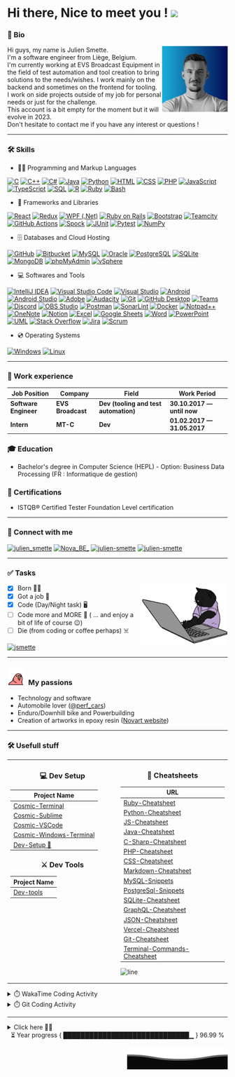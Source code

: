# Hi there, Nice to meet you ! <a href="https://www.gautamkrishnar.com/"><img src="https://media.giphy.com/media/hvRJCLFzcasrR4ia7z/giphy.gif" width="3%"></a>

### 👤 Bio
<p><img align='right' alt="julien smette" src="assets/pp.jpg" width='150'></p>

<p>Hi guys, my name is Julien Smette.<br>
I'm a software engineer from Liège, Belgium.<br>
I'm currently working at EVS Broadcast Equipment in the field of test automation and tool creation to bring solutions to the needs/wishes. I work mainly on the backend and sometimes on the frontend for tooling.<br> 
I work on side projects outside of my job for personal needs or just for the challenge.<br>This account is a bit empty for the moment but it will evolve in 2023.<br>
Don't hesitate to contact me if you have any interest or questions !</p>

---

### 🛠️ Skills
  - 👨‍💻 Programming and Markup Languages</h3>

  <p>
      <a href="#"><img alt="C" src="https://custom-icon-badges.demolab.com/badge/C-03599C.svg?logo=c-in-hexagon&logoColor=white"></a>
      <a href="#"><img alt="C++" src="https://custom-icon-badges.demolab.com/badge/C++-9C033A.svg?logo=cpp2&logoColor=white"></a>
      <a href="#"><img alt="C#" src="https://custom-icon-badges.demolab.com/badge/C%23-68217A.svg?logo=cs2&logoColor=white"></a>
      <a href="#"><img alt="Java" src="https://custom-icon-badges.demolab.com/badge/Java-007396.svg?logo=java&logoColor=white"></a>
      <a href="#"><img alt="Python" src="https://custom-icon-badges.demolab.com/badge/Python-14354C.svg?logo=python&logoColor=white"></a>
      <a href="#"><img alt="HTML" src="https://custom-icon-badges.demolab.com/badge/HTML-E34F26.svg?logo=html5&logoColor=white"></a>
      <a href="#"><img alt="CSS" src="https://custom-icon-badges.demolab.com/badge/CSS-1572B6.svg?logo=css3&logoColor=white"></a>
      <a href="#"><img alt="PHP" src="https://custom-icon-badges.demolab.com/badge/PHP-777BB4.svg?logo=php&logoColor=white"></a>
      <a href="#"><img alt="JavaScript" src="https://custom-icon-badges.demolab.com/badge/JavaScript-F7DF1E.svg?logo=javascript&logoColor=black"></a>
      <a href="#"><img alt="TypeScript" src="https://custom-icon-badges.demolab.com/badge/TypeScript-007ACC.svg?logo=typescript&logoColor=white"></a>
      <a href="#"><img alt="SQL" src="https://custom-icon-badges.demolab.com/badge/SQL-025E8C.svg?logo=database&logoColor=white"></a>
      <a href="#"><img alt="R" src="https://custom-icon-badges.demolab.com/badge/R-276DC3.svg?logo=r&logoColor=white"></a>
      <a href="#"><img alt="Ruby" src ="https://custom-icon-badges.demolab.com/badge/Ruby-F00000.svg?logo=ruby&logoColor=white"></a>
      <a href="#"><img alt="Bash" src="https://custom-icon-badges.demolab.com/badge/Bash-121011.svg?logo=gnu-bash&logoColor=white"></a>
  </p>

  - 🧰 Frameworks and Libraries

  <p>
      <a href="#"><img alt="React" src="https://custom-icon-badges.demolab.com/badge/React-20232a.svg?logo=react&logoColor=%2361DAFB"></a>
      <a href="#"><img alt="Redux" src="https://custom-icon-badges.demolab.com/badge/Redux-9C033A.svg?logo=redux2&logoColor=white"></a>
      <a href="#"><img alt="WPF (.Net)" src="https://custom-icon-badges.demolab.com/badge/WPF-5C2D91?logo=.net&logoColor=white"></a>
      <a href="#"><img alt="Ruby on Rails" src ="https://custom-icon-badges.demolab.com/badge/Ruby%20on%20Rails-F00000.svg?logo=rubyonrails&logoColor=white"></a>
      <a href="#"><img alt="Bootstrap" src="https://custom-icon-badges.demolab.com/badge/Bootstrap-7952B3.svg?logo=bootstrap&logoColor=white"></a>
      <a href="#"><img alt="Teamcity" src="https://custom-icon-badges.demolab.com/badge/Teamcity-ff66cc.svg?logo=teamcity&logoColor=white"></a>
      <a href="#"><img alt="GitHub Actions" src="https://custom-icon-badges.demolab.com/badge/GitHub%20Actions-2671E5.svg?logo=github%20actions&logoColor=white"></a>
      <a href="#"><img alt="Spock" src="https://custom-icon-badges.demolab.com/badge/Spock-5C2D91?logo=check-circle&logoColor=white"></a>
      <a href="#"><img alt="JUnit" src="https://custom-icon-badges.demolab.com/badge/JUnit-25A162.svg?logo=check-circle&logoColor=white"></a>
      <a href="#"><img alt="Pytest" src="https://custom-icon-badges.demolab.com/badge/Pytest-0A9EDC.svg?logo=pytest&logoColor=white"></a>
      <a href="#"><img alt="NumPy" src="https://custom-icon-badges.demolab.com/badge/Numpy-013243.svg?logo=numpy&logoColor=white"></a>
  </p>

  - 🗄️ Databases and Cloud Hosting

  <p>
      <a href="#"><img alt="GitHub" src="https://custom-icon-badges.demolab.com/badge/GitHub-327FC7.svg?logo=github&logoColor=white"></a>
      <a href="#"><img alt="Bitbucket" src="https://custom-icon-badges.demolab.com/badge/Bitbucket-9C033A.svg?logo=bitbucket&logoColor=white"></a>
      <a href="#"><img alt="MySQL" src="https://custom-icon-badges.demolab.com/badge/MySQL-00f.svg?logo=mysql&logoColor=white"></a>
      <a href="#"><img alt="Oracle" src ="https://custom-icon-badges.demolab.com/badge/Oracle-F00000.svg?logo=oracle&logoColor=white"></a>
      <a href="#"><img alt="PostgreSQL" src ="https://custom-icon-badges.demolab.com/badge/PostgreSQL-316192.svg?logo=postgresql&logoColor=white"></a>
      <a href="#"><img alt="SQLite" src ="https://custom-icon-badges.demolab.com/badge/SQLite-07405e.svg?logo=sqlite&logoColor=white"></a>
      <a href="#"><img alt="MongoDB" src ="https://custom-icon-badges.demolab.com/badge/MongoDB-4ea94b.svg?logo=mongodb&logoColor=white"></a>
      <a href="#"><img alt="phpMyAdmin" src="https://custom-icon-badges.demolab.com/badge/phpMyAdmin-FE7A16?logo=phpmyadmin-overflow&logoColor=white"></a>
      <a href="#"><img alt="vSphere" src ="https://custom-icon-badges.demolab.com/badge/vSphere-07405e.svg?logo=vsphere&logoColor=white"></a>
  </p>

  - 💻 Softwares and Tools

  <p>
      <a href="#"><img alt="IntelliJ IDEA" src="https://custom-icon-badges.demolab.com/badge/IntelliJ%20IDEA-8034A9.svg?logo=intellijiidea&logoColor=white"></a>
      <a href="#"><img alt="Visual Studio Code" src="https://custom-icon-badges.demolab.com/badge/Visual%20Studio%20Code-0078d7.svg?logo=visual-studio-code&logoColor=white"></a>
      <a href="#"><img alt="Visual Studio" src="https://custom-icon-badges.demolab.com/badge/Visual%20Studio-68217A.svg?logo=visual-studio&logoColor=white"></a>
      <a href="#"><img alt="Android" src="https://custom-icon-badges.demolab.com/badge/Android-3DDC84?logo=android&logoColor=white"></a>
      <a href="#"><img alt="Android Studio" src="https://custom-icon-badges.demolab.com/badge/Android%20Studio-008678.svg?logo=android-studio&logoColor=white"></a>
      <a href="#"><img alt="Adobe" src="https://custom-icon-badges.demolab.com/badge/Adobe-FF0000.svg?logo=adobe&logoColor=white"></a>
      <a href="#"><img alt="Audacity" src="https://custom-icon-badges.demolab.com/badge/Audacity-0000CC?logo=audacity&logoColor=white"></a>
      <a href="#"><img alt="Git" src="https://custom-icon-badges.demolab.com/badge/Git-F05033.svg?logo=git&logoColor=white"></a>
      <a href="#"><img alt="GitHub Desktop" src="https://custom-icon-badges.demolab.com/badge/GitHub%20Desktop-8034A9.svg?logo=github&logoColor=white"></a>
      <a href="#"><img alt="Teams" src="https://custom-icon-badges.demolab.com/badge/Teams-cc0066.svg?logo=teams&logoColor=white"></a>
      <a href="#"><img alt="Discord" src="https://custom-icon-badges.demolab.com/badge/Discord-5865F2.svg?logo=discord&logoColor=white"></a>
      <a href="#"><img alt="OBS Studio" src="https://custom-icon-badges.demolab.com/badge/OBS-302E31?logo=obs-studio&logoColor=white"></a>
      <a href="#"><img alt="Postman" src="https://custom-icon-badges.demolab.com/badge/Postman-FF6C37?logo=postman&logoColor=white"></a>
      <a href="#"><img alt="SonarLint" src="https://custom-icon-badges.demolab.com/badge/SonarLint-CB2029?logo=sonarlint&logoColor=white"></a>
      <a href="#"><img alt="Docker" src="https://custom-icon-badges.demolab.com/badge/Docker-0099ff.svg?logo=docker&logoColor=white"></a>
      <a href="#"><img alt="Notpad++" src="https://custom-icon-badges.demolab.com/badge/Notepad++-cc3300.svg?logo=notepad&logoColor=white"></a>
      <a href="#"><img alt="OneNote" src="https://custom-icon-badges.demolab.com/badge/OneNote-68217A.svg?logo=onenote&logoColor=white"></a>
      <a href="#"><img alt="Notion" src="https://custom-icon-badges.demolab.com/badge/Notion-010101.svg?logo=notion&logoColor=white"></a>
      <a href="#"><img alt="Excel" src="https://custom-icon-badges.demolab.com/badge/Excel-006600.svg?logo=excel&logoColor=white"></a>
      <a href="#"><img alt="Google Sheets" src="https://custom-icon-badges.demolab.com/badge/Sheets-34A853.svg?logo=google%20sheets&logoColor=white"></a>
      <a href="#"><img alt="Word" src="https://custom-icon-badges.demolab.com/badge/Word-0078d7.svg?logo=word&logoColor=white"></a>
      <a href="#"><img alt="PowerPoint" src="https://custom-icon-badges.demolab.com/badge/PowerPoint-FF6C37?logo=powerpoint&logoColor=white"></a>
      <a href="#"><img alt="UML" src="https://custom-icon-badges.demolab.com/badge/UML-2671E5.svg?logo=uml&logoColor=white"></a>
      <a href="#"><img alt="Stack Overflow" src="https://custom-icon-badges.demolab.com/badge/-Stack%20Overflow-FE7A16?logo=stack-overflow&logoColor=white"></a>	
      <a href="#"><img alt="Jira" src="https://custom-icon-badges.demolab.com/badge/Jira-7952B3.svg?logo=jira&logoColor=white"></a>
      <a href="#"><img alt="Scrum" src="https://custom-icon-badges.demolab.com/badge/Scrum-141E24?logo=scrum&logoColor=white"></a>
  </p>
  
  - 💿 Operating Systems

  <p>
      <a href="#"><img alt="Windows" src="https://custom-icon-badges.demolab.com/badge/Windows-327FC7.svg?logo=windows&logoColor=white"></a>
      <a href="#"><img alt="Linux" src ="https://custom-icon-badges.demolab.com/badge/Linux-07405e.svg?logo=linux&logoColor=white"></a>
  </p>

---

### 👔 Work experience
| Job Position                 | Company            | Field                        	       | Work Period                |
| ---------------------------- | ------------------ | ---------------------------------------- | -------------------------- |
| **Software Engineer**        | **EVS Broadcast**  | **Dev (tooling and test automation)**    | **30.10.2017 — until now** |
| **Intern**        	       | **MT-C**  	    | **Dev**    			       | **01.02.2017 — 31.05.2017**|

### 🎓 Education
- Bachelor's degree in Computer Science (HEPL) - Option: Business Data Processing (FR : Informatique de gestion)

### 📜 Certifications
- ISTQB® Certified Tester Foundation Level certification

---

### 💬 Connect with me
<p align="left">
	<a href="https://instagram.com/julien_smette" target="blank"><img align="center" src="https://cdn.jsdelivr.net/gh/jsmette/jsmette/assets/logo/instagram.svg" alt="julien_smette" height="30" width="40" /></a>
	<a href="https://twitter.com/Nova_BE_" target="blank"><img align="center" src="https://cdn.jsdelivr.net/gh/jsmette/jsmette/assets/logo/twitter.svg" alt="Nova_BE_" height="30" width="40" /></a>
	<a href="https://www.linkedin.com/in/julien-smette-540778120/" target="blank"><img align="center" src="https://cdn.jsdelivr.net/gh/jsmette/jsmette/assets/logo/linked-in-alt.svg" alt="julien-smette" height="30" width="40" /></a>
	<a href="mailto:smettejulien@gmail.com" target="blank"><img align="center" src="https://cdn.jsdelivr.net/gh/jsmette/jsmette/assets/logo/gmail.svg" alt="julien-smette" height="30" width="40" /></a>

---	
	
### ✅ Tasks
<p><img align='right' alt="dev cat" src="assets/cat.gif" width='200'></p>
	
- [x] Born 👶🏻
- [x] Got a job 💼
- [x] Code (Day/Night task) 🖥️
- [ ] Code more and MORE 🧟 ( ... and enjoy a bit of life of course 😉) 
- [ ] Die (from coding or coffee perhaps) ☠️

<a href="https://www.buymeacoffee.com/jsmette"> <img align="center" src="https://cdn.buymeacoffee.com/buttons/v2/default-orange.png" height="40" width="155" alt="jsmette" /></a>
	
---

### <img src="assets/parrot-1.gif" height="40"/> &nbsp;My passions

* Technology and software
* Automobile lover ([@perf_cars](https://www.instagram.com/perf_cars/))
* Enduro/Downhill bike and Powerbuilding
* Creation of artworks in epoxy resin ([Novart website](https://www.novartcustom.com/en/index))	
	
---
	
### 🛠️ Usefull stuff

<table>
<tr>
<td width="50%" valign="top">
     
<h3 align="center"> 💻 Dev Setup </h3>

<div align="center">

| Project Name    |
| ----------- |
| [Cosmic-Terminal](https://github.com/jsmette/Cosmic-Terminal)                         |
| [Cosmic-Sublime](https://github.com/jsmette/Cosmic-Sublime)                           |
| [Cosmic-VSCode](https://github.com/jsmette/Cosmic-VSCode)                             |
| [Cosmic-Windows-Terminal](https://github.com/jsmette/Cosmic-Windows-Terminal)         |
| [Dev-Setup 💺](https://github.com/jsmette/Dev-Setup) |

<!-- | [Cosmic-Mac](https://github.com/lifeparticle/Cosmic-Mac)    | -->
</div>

<h3 align="center"> ⚔️ Dev Tools </h3>

<div align="center">

| Project Name    |
| ----------- |
| [Dev-tools](https://github.com/jsmette/dev-tools)                                      |

</div>

</td>

     
<td width="50%" valign="top">

<h3 align="center"> 📃 Cheatsheets </h3>

<div align="center">

| URL      |
| ----------- |
| [Ruby-Cheatsheet](https://github.com/jsmette/Ruby-Cheatsheet)                            |
| [Python-Cheatsheet](https://github.com/jsmette/Python-Cheatsheet)                        |
| [JS-Cheatsheet](https://github.com/jsmette/JS-Cheatsheet)                                |
| [Java-Cheatsheet](https://github.com/jsmette/Java-Cheatsheet)                            |
| [C-Sharp-Cheatsheet](https://github.com/jsmette/C-Sharp-Cheatsheet)                      |
| [PHP-Cheatsheet](https://github.com/jsmette/PHP-Cheatsheet)                              |
| [CSS-Cheatsheet](https://github.com/jsmette/CSS-Cheatsheet)                              |
| [Markdown-Cheatsheet](https://github.com/jsmette/Markdown-Cheatsheet)                    |
| [MySQL-Snippets](https://github.com/jsmette/MySQL-Snippets)                              |
| [PostgreSql-Snippets](https://github.com/jsmette/PostgreSql-Snippets)                    |
| [SQLite-Cheatsheet](https://github.com/jsmette/SQLite-Cheatsheet)                        |
| [GraphQL-Cheatsheet](https://github.com/jsmette/GraphQL-Cheatsheet)                      |
| [JSON-Cheatsheet](https://github.com/jsmette/JSON-Cheatsheet)                            |
| [Vercel-Cheatsheet](https://github.com/jsmette/Vercel-Cheatsheet)                        |
| [Git-Cheatsheet](https://github.com/jsmette/Git-Cheatsheet)                              |
| [Terminal-Commands-Cheatsheet](https://github.com/jsmette/Terminal-Commands-Cheatsheet)  |
    
</div>

![line](https://user-images.githubusercontent.com/1612112/89610802-d9f02000-d8be-11ea-873f-aa51c23073e5.png)
</td>
</tr>

</table>	
	
<details>
<summary>⏱️ WakaTime Coding Activity</summary>
<img src="https://i.imgur.com/dBaSKWF.gif" height="20" width="100%">

### ⏱️ WakaTime Coding Activity

##### Weekly Activity
<a href="https://wakatime.com/@jsmette" title="Data update every midnight"><img src="https://github-readme-stats.vercel.app/api/wakatime?username=jsmette&layout=compact&langs_count=6" alt="Wakatime weekly coding actitvity languages" /></a>

<!--START_SECTION:waka-->
![Code Time](http://img.shields.io/badge/Code%20Time-368%20hrs%2015%20mins-blue)

![Profile Views](http://img.shields.io/badge/Profile%20Views-2-blue)

![Lines of code](https://img.shields.io/badge/From%20Hello%20World%20I%27ve%20Written-29.8%20thousand%20lines%20of%20code-blue)

**🐱 My GitHub Data** 

> 📦 8.3 kB Used in GitHub's Storage 
 > 
> 🏆 3 Contributions in the Year 2023
 > 
> 🚫 Not Opted to Hire
 > 
> 📜 197 Public Repositories 
 > 
> 🔑 4 Private Repositories 
 > 
**I'm an Early 🐤** 

```text
🌞 Morning                48 commits          ██████░░░░░░░░░░░░░░░░░░░   25.53 % 
🌆 Daytime                83 commits          ███████████░░░░░░░░░░░░░░   44.15 % 
🌃 Evening                40 commits          █████░░░░░░░░░░░░░░░░░░░░   21.28 % 
🌙 Night                  17 commits          ██░░░░░░░░░░░░░░░░░░░░░░░   09.04 % 
```
📅 **I'm Most Productive on Friday** 

```text
Monday                   3 commits           ░░░░░░░░░░░░░░░░░░░░░░░░░   01.60 % 
Tuesday                  0 commits           ░░░░░░░░░░░░░░░░░░░░░░░░░   00.00 % 
Wednesday                0 commits           ░░░░░░░░░░░░░░░░░░░░░░░░░   00.00 % 
Thursday                 29 commits          ████░░░░░░░░░░░░░░░░░░░░░   15.43 % 
Friday                   64 commits          █████████░░░░░░░░░░░░░░░░   34.04 % 
Saturday                 64 commits          █████████░░░░░░░░░░░░░░░░   34.04 % 
Sunday                   28 commits          ████░░░░░░░░░░░░░░░░░░░░░   14.89 % 
```


📊 **This Week I Spent My Time On** 

```text
🕑︎ Time Zone: Europe/Brussels

💬 Programming Languages: 
Groovy                   1 hr 20 mins        █████████████████░░░░░░░░   66.41 % 
Java Properties          20 mins             ████░░░░░░░░░░░░░░░░░░░░░   17.01 % 
Properties               11 mins             ██░░░░░░░░░░░░░░░░░░░░░░░   09.71 % 
Gradle                   5 mins              █░░░░░░░░░░░░░░░░░░░░░░░░   04.28 % 
Markdown                 1 min               ░░░░░░░░░░░░░░░░░░░░░░░░░   00.91 % 

🔥 Editors: 
IntelliJ                 2 hrs               █████████████████████████   100.00 % 

💻 Operating System: 
Windows                  2 hrs               █████████████████████████   100.00 % 
```

**I Mostly Code in JavaScript** 

```text
JavaScript               2 repos             █████████████████████████   100.00 % 
```




 Last Updated on 21/12/2023 00:50:47 UTC
<!--END_SECTION:waka-->
</details>

<details>
<summary>⏱️ Git Coding Activity</summary>
<img src="https://i.imgur.com/dBaSKWF.gif" height="20" width="100%">

### 🐙 Git stats	

<div align="center">
	<img src="https://cdn.jsdelivr.net/gh/jsmette/jsmette/assets/github-contribution-grid-snake.svg" />
</div>

<div align="center">
	<img align="center" src="https://streak-stats.demolab.com?user=jsmette&theme=github-dark-blue&hide_border=true&date_format=j%2Fn%5B%2FY%5D&mode=weekly&background=DDDDDD00&ring=1F6FEB&fire=DD4000" alt="jsmette's github stats" />
	<img align="center" src="http://github-profile-summary-cards.vercel.app/api/cards/productive-time?username=jsmette&theme=github_dark&utcOffset=8" alt="jsmette's github stats" />
	<img align="center" src="http://github-profile-summary-cards.vercel.app/api/cards/profile-details?username=jsmette&theme=github_dark" alt="jsmette's github stats" />
</div>

<div align="center">
	<a href="https://github.com/jsmette/github-readme-stats"><img align="center"
src="https://github-readme-stats.vercel.app/api?username=jsmette&show_icons=true&include_all_commits=true&theme=transparent&hide_border=true"
								     alt="jsmette's github stats" /></a>
	&nbsp;&nbsp;
	<a href="https://github.com/jsmette/github-readme-stats"><img align="center"
src="https://github-readme-stats.vercel.app/api/top-langs/?username=jsmette&layout=compact&theme=transparent&hide_border=true" /></a>
</div>

<!--<div>
    <img height="300px" src="https://metrics.lecoq.io/jsmette?template=classic"/>
</div>-->
</details>
	
---

<details>
  <summary>Click here ☝🏻</summary>
  <pre>
<table width="100%" border="0">
  <tr>    
  <td><img src="assets/rick.gif" alt="" align="left" /></td>
  <td><img src="assets/rick.gif" alt="" align="center" /></td>
  <td><img src="assets/rick.gif" alt="" align="right"/></td>
  </tr>
</table>
  </pre>
</details>

<div align="center">
 <progressstart> 
⏳ Year progress { █████████████████████████████▁ } 96.99 %
<progressend>
</div>

<p align="right">
	<img src="assets/footer.svg" alt="wave"/>
</p>

